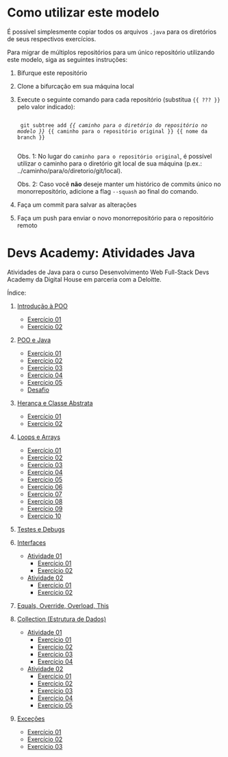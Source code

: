 # Como utilizar este modelo

É possível simplesmente copiar todos os arquivos `.java` para os diretórios de seus respectivos exercícios.

Para migrar de múltiplos repositórios para um único repositório utilizando este modelo, siga as seguintes instruções:

1. Bifurque este repositório

2. Clone a bifurcação em sua máquina local

3. Execute o seguinte comando para cada repositório (substitua `{{ ??? }}` pelo valor indicado):
    <pre><code>
    git subtree add <i>{{ caminho para o diretório do repositório no modelo }}</i> {{ caminho para o repositório original }} {{ nome da branch }}
    </code></pre>

    Obs. 1: No lugar do `caminho para o repositório original`, é possível utilizar o caminho para o diretório git local de sua máquina (p.ex.: ../caminho/para/o/diretorio/git/local).

    Obs. 2: Caso você **não** deseje manter um histórico de commits único no monorrepositório, adicione a flag `--squash` ao final do comando.

4. Faça um commit para salvar as alterações

5. Faça um push para enviar o novo monorrepositório para o repositório remoto

# Devs Academy: Atividades Java
Atividades de Java para o curso Desenvolvimento Web Full-Stack Devs Academy da Digital House em parceria com a Deloitte.

Índice:

1. [Introdução à POO](src/_01_introducao_a_poo)
    - [Exercício 01](src/_01_introducao_a_poo/exercicio_01)
    - [Exercício 02](src/_01_introducao_a_poo/exercicio_02)

2. [POO e Java](rc/_02_poo_e_java)
    - [Exercício 01](src/_02_poo_e_java/exercicio_01)
    - [Exercício 02](/src/_02_poo_e_java/exercicio_02)
    - [Exercício 03](src/_02_poo_e_java/exercicio_03)
    - [Exercício 04](src/_02_poo_e_java/exercicio_04)
    - [Exercício 05](src/_02_poo_e_java/exercicio_05)
    - [Desafio](src/_02_poo_e_java/desafio)

3. [Herança e Classe Abstrata](src/_03_heranca_e_classe_abstrata)
    - [Exercício 01](src/_03_heranca_e_classe_abstrata/exercicio_01)
    - [Exercício 02](src/_03_heranca_e_classe_abstrata/exercicio_02)

4. [Loops e Arrays](src/_04_loops_e_arrays)
    - [Exercício 01](src/_04_loops_e_arrays/exercicio_01)
    - [Exercício 02](src/_04_loops_e_arrays/exercicio_02)
    - [Exercício 03](src/_04_loops_e_arrays/exercicio_03)
    - [Exercício 04](src/_04_loops_e_arrays/exercicio_04)
    - [Exercício 05](/src/_04_loops_e_arrays/exercicio_05)
    - [Exercício 06](src/_04_loops_e_arrays/exercicio_06)
    - [Exercício 07](src/_04_loops_e_arrays/exercicio_07)
    - [Exercício 08](src/_04_loops_e_arrays/exercicio_08)
    - [Exercício 09](src/_04_loops_e_arrays/exercicio_09)
    - [Exercício 10](src/_04_loops_e_arrays/exercicio_10)

5. [Testes e Debugs](src/_05_testes_e_debugs)

6. [Interfaces](src/_06_interfaces)
    - [Atividade 01](src/_06_interfaces/atividade_01)
      - [Exercício 01](src/_06_interfaces/atividade_01/exercicio_01)
      - [Exercício 02](src/_06_interfaces/atividade_01/exercicio_02)
    - [Atividade 02](src/_06_interfaces/atividade_02)
      - [Exercício 01](src/_06_interfaces/atividade_02/exercicio_01)
      - [Exercício 02](src/_06_interfaces/atividade_02/exercicio_02)

7. [Equals, Override, Overload, This](sc/_07_equals_override_overload_this)

8. [Collection (Estrutura de Dados)](src/_08_collection_estrutura_de_dados)
    - [Atividade 01](src/_08_collection_estrutura_de_dados/atividade_01)
      - [Exercício 01](src/_08_collection_estrutura_de_dados/atividade_01/exercicio_01)
      - [Exercício 02](src/_08_collection_estrutura_de_dados/atividade_01/exercicio_02)
      - [Exercício 03](src/_08_collection_estrutura_de_dados/atividade_01/exercicio_03)
      - [Exercício 04](src/_08_collection_estrutura_de_dados/atividade_01/exercicio_04)
    - [Atividade 02](src/_08_collection_estrutura_de_dados/atividade_02)
      - [Exercício 01](src/_08_collection_estrutura_de_dados/atividade_02/exercicio_01)
      - [Exercício 02](src/_08_collection_estrutura_de_dados/atividade_02/exercicio_02)
      - [Exercício 03](src/_08_collection_estrutura_de_dados/atividade_02/exercicio_03)
      - [Exercício 04](src/_08_collection_estrutura_de_dados/atividade_02/exercicio_04)
      - [Exercício 05](src/_08_collection_estrutura_de_dados/atividade_02/exercicio_05)
 
9. [Exceções](src/_09_excecoes)
    - [Exercício 01](src/_09_excecoes/exercicio_01)
    - [Exercício 02](src/_09_excecoes/exercicio_02)
    - [Exercício 03](src/_09_excecoes/exercicio_03)
